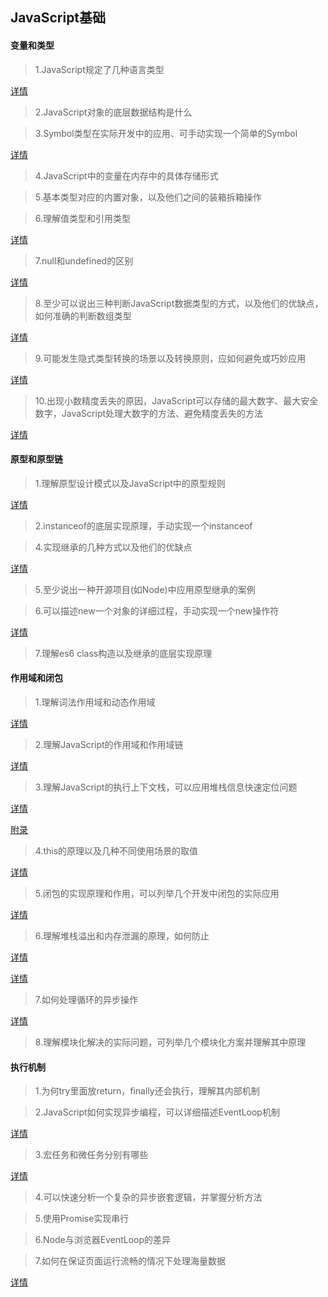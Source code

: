 ## JavaScript基础

#### 变量和类型

> 1.JavaScript规定了几种语言类型

[详情](前端面试准备/JavaScript规定了几种语言类型.md)

> 2.JavaScript对象的底层数据结构是什么

> 3.Symbol类型在实际开发中的应用、可手动实现一个简单的Symbol

[详情](前端面试准备/Symbol类型学习.md)

> 4.JavaScript中的变量在内存中的具体存储形式


> 5.基本类型对应的内置对象，以及他们之间的装箱拆箱操作


> 6.理解值类型和引用类型

[详情](前端面试准备/理解值类型和引用类型.md)

> 7.null和undefined的区别

[详情](前端面试准备/null和undefined的区别.md)

> 8.至少可以说出三种判断JavaScript数据类型的方式，以及他们的优缺点，如何准确的判断数组类型

[详情](前端面试准备/判断JavaScript数据类型的方式.md)

> 9.可能发生隐式类型转换的场景以及转换原则，应如何避免或巧妙应用

[详情](前端面试准备/隐式类型转换.md)

> 10.出现小数精度丢失的原因，JavaScript可以存储的最大数字、最大安全数字，JavaScript处理大数字的方法、避免精度丢失的方法

[详情](前端面试准备/出现小数精度丢失的原因和解决方案.md)

#### 原型和原型链

> 1.理解原型设计模式以及JavaScript中的原型规则

[详情](前端面试准备/理解原型设计模式以及JavaScript中的原型规则.md)

> 2.instanceof的底层实现原理，手动实现一个instanceof


> 4.实现继承的几种方式以及他们的优缺点

[详情](前端面试准备/实现继承的几种方式以及他们的优缺点.md)

> 5.至少说出一种开源项目(如Node)中应用原型继承的案例


> 6.可以描述new一个对象的详细过程，手动实现一个new操作符

[详情](前端面试准备/new操作符.md)

> 7.理解es6 class构造以及继承的底层实现原理

#### 作用域和闭包

> 1.理解词法作用域和动态作用域

[详情](前端面试准备/理解词法作用域和动态作用域.md)

> 2.理解JavaScript的作用域和作用域链

[详情](前端面试准备/理解JavaScript的作用域和作用域链.md)

> 3.理解JavaScript的执行上下文栈，可以应用堆栈信息快速定位问题

[详情](前端面试准备/执行上下文.md)

[附录](前端面试准备/执行上下文.xmind)

> 4.this的原理以及几种不同使用场景的取值

[详情](前端面试准备/this的原理以及几种不同使用场景的取值.md)

> 5.闭包的实现原理和作用，可以列举几个开发中闭包的实际应用

[详情](前端面试准备/闭包.md)

> 6.理解堆栈溢出和内存泄漏的原理，如何防止

[详情](前端面试准备/理解堆栈溢出和内存泄漏的原理，如何防止.md)

[详情](前端面试准备/堆栈队列.md)

> 7.如何处理循环的异步操作

[详情](前端面试准备/如何处理循环的异步操作.md)

> 8.理解模块化解决的实际问题，可列举几个模块化方案并理解其中原理

#### 执行机制

> 1.为何try里面放return，finally还会执行，理解其内部机制


> 2.JavaScript如何实现异步编程，可以详细描述EventLoop机制

[详情](前端面试准备/JavaScript如何实现异步编程，EventLoop机制.md)

> 3.宏任务和微任务分别有哪些

[详情](前端面试准备/宏任务和微任务分别有哪些.md)

> 4.可以快速分析一个复杂的异步嵌套逻辑，并掌握分析方法


> 5.使用Promise实现串行


> 6.Node与浏览器EventLoop的差异


> 7.如何在保证页面运行流畅的情况下处理海量数据

[详情](前端面试准备/如何在保证页面运行流畅的情况下处理海量数据.md)

